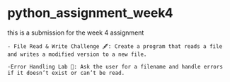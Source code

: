 # python_assignment_week4
this is a submission for the week 4 assignment

	- File Read & Write Challenge 🖋️: Create a program that reads a file and writes a modified version to a new file.

	-Error Handling Lab 🧪: Ask the user for a filename and handle errors if it doesn’t exist or can’t be read.